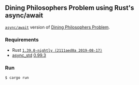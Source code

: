 ## Dining Philosophers Problem using Rust's async/await

[`async/await`](https://rust-lang.github.io/async-book/) version of [Dining Philosophers Problem](https://github.com/kuy/dining-philosophers).

### Requirements

- Rust [`1.39.0-nightly (2111aed0a 2019-08-17)`](https://github.com/rust-lang/rustup.rs#working-with-nightly-rust)
- [async_std](<(https://async.rs/)>) [0.99.3](https://crates.io/crates/async-std/0.99.3)

### Run

```
$ cargo run
```
